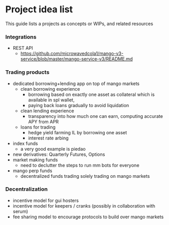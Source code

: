 # Project idea list
This guide lists a projects as concepts or WIPs, and related resources

### Integrations
* REST API
    * https://github.com/microwavedcola1/mango-v3-service/blob/master/mango-service-v3/README.md
### Trading products
* dedicated borrowing+lending app on top of mango markets
    * clean borrowing experience 
        * borrowing based on exactly one asset as collateral which is available in spl wallet, 
        * paying back loans gradually to avoid liquidation
    * clean lending experience
        * transparency into how much one can earn, computing accurate APY from APR
    * loans for trading
        * hedge yield farming IL by borrowing one asset
        * interest rate arbing
* index funds
    * a very good example is piedao
* new derivatives: Quarterly Futures, Options
* market making funds
    * need to declutter the steps to run mm bots for everyone
* mango perp funds
    * decentralized funds trading solely trading on mango markets


### Decentralization
* incentive model for gui hosters
* incentive model for keepers / cranks (possibly in collaboration with serum)
* fee sharing model to encourage protocols to build over mango markets
